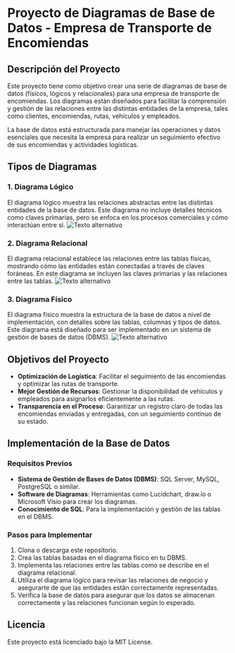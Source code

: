 # Proyecto de Diagramas de Base de Datos - Empresa de Transporte de Encomiendas

## Descripción del Proyecto

Este proyecto tiene como objetivo crear una serie de diagramas de base de datos (físicos, lógicos y relacionales) para una empresa de transporte de encomiendas. Los diagramas están diseñados para facilitar la comprensión y gestión de las relaciones entre las distintas entidades de la empresa, tales como clientes, encomiendas, rutas, vehículos y empleados.

La base de datos está estructurada para manejar las operaciones y datos esenciales que necesita la empresa para realizar un seguimiento efectivo de sus encomiendas y actividades logísticas.

## Tipos de Diagramas

### 1. Diagrama Lógico
El diagrama lógico muestra las relaciones abstractas entre las distintas entidades de la base de datos. Este diagrama no incluye detalles técnicos como claves primarias, pero se enfoca en los procesos comerciales y cómo interactúan entre sí.
![Texto alternativo](../PUSH-UP-COORDINADORA/img/DIAGRAMALOG.drawio.png)


### 2. Diagrama Relacional
El diagrama relacional establece las relaciones entre las tablas físicas, mostrando cómo las entidades están conectadas a través de claves foráneas. En este diagrama se incluyen las claves primarias y las relaciones entre las tablas.
![Texto alternativo](../PUSH-UP-COORDINADORA/img/DIAGRAMARELACI.drawio.png)


### 3. Diagrama Físico
El diagrama físico muestra la estructura de la base de datos a nivel de implementación, con detalles sobre las tablas, columnas y tipos de datos. Este diagrama está diseñado para ser implementado en un sistema de gestión de bases de datos (DBMS).
![Texto alternativo](../PUSH-UP-COORDINADORA/img/DIAGRAMAFIS.drawio.png)

## Objetivos del Proyecto

- **Optimización de Logística**: Facilitar el seguimiento de las encomiendas y optimizar las rutas de transporte.
- **Mejor Gestión de Recursos**: Gestionar la disponibilidad de vehículos y empleados para asignarlos eficientemente a las rutas.
- **Transparencia en el Proceso**: Garantizar un registro claro de todas las encomiendas enviadas y entregadas, con un seguimiento continuo de su estado.

## Implementación de la Base de Datos

### Requisitos Previos
- **Sistema de Gestión de Bases de Datos (DBMS)**: SQL Server, MySQL, PostgreSQL o similar.
- **Software de Diagramas**: Herramientas como Lucidchart, draw.io o Microsoft Visio para crear los diagramas.
- **Conocimiento de SQL**: Para la implementación y gestión de las tablas en el DBMS.

### Pasos para Implementar
1. Clona o descarga este repositorio.
2. Crea las tablas basadas en el diagrama físico en tu DBMS.
3. Implementa las relaciones entre las tablas como se describe en el diagrama relacional.
4. Utiliza el diagrama lógico para revisar las relaciones de negocio y asegurarte de que las entidades están correctamente representadas.
5. Verifica la base de datos para asegurar que los datos se almacenan correctamente y las relaciones funcionan según lo esperado.

## Licencia

Este proyecto está licenciado bajo la MIT License.

